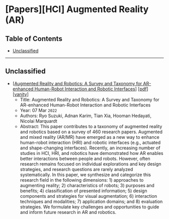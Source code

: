 # [Papers][HCI] Augmented Reality (AR) <!-- omit in toc -->

## Table of Contents <!-- omit in toc -->

- [Unclassified](#unclassified)

----------------------------------------------------------------------------------------------------

## Unclassified

* [[Augmented Reality and Robotics: A Survey and Taxonomy for AR-enhanced Human-Robot Interaction and Robotic Interfaces](https://arxiv.org/abs/2203.03254)]
    [[pdf](https://arxiv.org/pdf/2203.03254.pdf)]
    [[vanity](https://www.arxiv-vanity.com/papers/2203.03254/)]
    * Title: Augmented Reality and Robotics: A Survey and Taxonomy for AR-enhanced Human-Robot Interaction and Robotic Interfaces
    * Year: 07 Mar `2022`
    * Authors: Ryo Suzuki, Adnan Karim, Tian Xia, Hooman Hedayati, Nicolai Marquardt
    * Abstract: This paper contributes to a taxonomy of augmented reality and robotics based on a survey of 460 research papers. Augmented and mixed reality (AR/MR) have emerged as a new way to enhance human-robot interaction (HRI) and robotic interfaces (e.g., actuated and shape-changing interfaces). Recently, an increasing number of studies in HCI, HRI, and robotics have demonstrated how AR enables better interactions between people and robots. However, often research remains focused on individual explorations and key design strategies, and research questions are rarely analyzed systematically. In this paper, we synthesize and categorize this research field in the following dimensions: 1) approaches to augmenting reality; 2) characteristics of robots; 3) purposes and benefits; 4) classification of presented information; 5) design components and strategies for visual augmentation; 6) interaction techniques and modalities; 7) application domains; and 8) evaluation strategies. We formulate key challenges and opportunities to guide and inform future research in AR and robotics.
